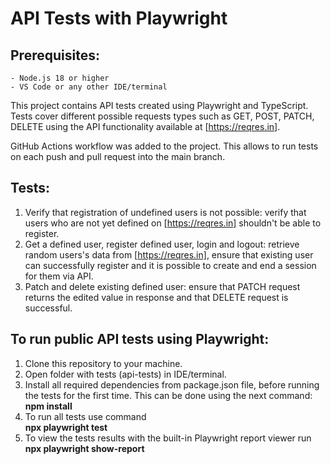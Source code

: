 # API Tests with Playwright

## Prerequisites:
	- Node.js 18 or higher
	- VS Code or any other IDE/terminal

This project contains API tests created using Playwright and TypeScript.
Tests cover different possible requests types such as GET, POST, PATCH, DELETE using the API functionality available at [https://reqres.in].

GitHub Actions workflow was added to the project. This allows to run tests on each push and pull request into the main branch.

## Tests:
1. Verify that registration of undefined users is not possible: verify that users who are not yet defined on [https://reqres.in] shouldn't be able to register.
2. Get a defined user, register defined user, login and logout: retrieve random users's data from [https://reqres.in], ensure that existing user can successfully register and it is possible to create and end a session for them via API.
3. Patch and delete existing defined user: ensure that PATCH request returns the edited value in response and that DELETE request is successful.

## To run public API tests using Playwright:
1. Clone this repository to your machine.
2. Open folder with tests (api-tests) in IDE/terminal. 
3. Install all required dependencies from package.json file, before running the tests for the first time. 
This can be done using the next command:<br>
	**npm install**<br>
4. To run all tests use command<br>
	**npx playwright test**<br>
5. To view the tests results with the built-in Playwright report viewer run<br>
    **npx playwright show-report**<br>
